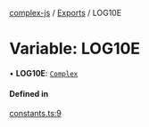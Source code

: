 [complex-js](../README.md) / [Exports](../modules.md) / LOG10E

# Variable: LOG10E

• **LOG10E**: [`Complex`](../classes/Complex.md)

#### Defined in

[constants.ts:9](https://github.com/patrickroberts/complex/blob/master/src/constants.ts#L9)
